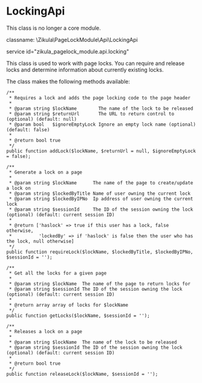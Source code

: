 LockingApi
==========

This class is no longer a core module.

classname: \Zikula\PageLockModule\Api\LockingApi

service id="zikula_pagelock_module.api.locking"

This class is used to work with page locks. You can require and release locks and determine information
about currently existing locks.

The class makes the following methods available:

    /**
     * Requires a lock and adds the page locking code to the page header
     *
     * @param string $lockName        The name of the lock to be released
     * @param string $returnUrl       The URL to return control to (optional) (default: null)
     * @param bool   $ignoreEmptyLock Ignore an empty lock name (optional) (default: false)
     *
     * @return bool true
     */
    public function addLock($lockName, $returnUrl = null, $ignoreEmptyLock = false);

    /**
     * Generate a lock on a page
     *
     * @param string $lockName      The name of the page to create/update a lock on
     * @param string $lockedByTitle Name of user owning the current lock
     * @param string $lockedByIPNo  Ip address of user owning the current lock
     * @param string $sessionId     The ID of the session owning the lock (optional) (default: current session ID)
     *
     * @return ['haslock' => true if this user has a lock, false otherwise,
     *          'lockedBy' => if 'haslock' is false then the user who has the lock, null otherwise]
     */
    public function requireLock($lockName, $lockedByTitle, $lockedByIPNo, $sessionId = '');

    /**
     * Get all the locks for a given page
     *
     * @param string $lockName  The name of the page to return locks for
     * @param string $sessionId The ID of the session owning the lock (optional) (default: current session ID)
     *
     * @return array array of locks for $lockName
     */
    public function getLocks($lockName, $sessionId = '');

    /**
     * Releases a lock on a page
     *
     * @param string $lockName  The name of the lock to be released
     * @param string $sessionId The ID of the session owning the lock (optional) (default: current session ID)
     *
     * @return bool true
     */
    public function releaseLock($lockName, $sessionId = '');
